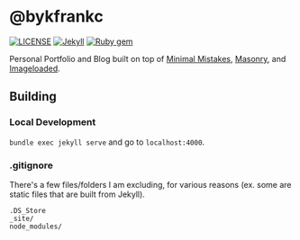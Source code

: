# @bykfrankc

[![LICENSE](https://img.shields.io/badge/license-MIT-lightgrey.svg)](https://raw.githubusercontent.com/mmistakes/minimal-mistakes/master/LICENSE)
[![Jekyll](https://img.shields.io/badge/jekyll-%3E%3D%203.6-blue.svg)](https://jekyllrb.com/)
[![Ruby gem](https://img.shields.io/gem/v/minimal-mistakes-jekyll.svg)](https://rubygems.org/gems/minimal-mistakes-jekyll)

Personal Portfolio and Blog built on top of [Minimal Mistakes](https://mmistakes.github.io/minimal-mistakes/), [Masonry](https://masonry.desandro.com/), and [Imageloaded](https://imagesloaded.desandro.com/).

## Building

### Local Development

`bundle exec jekyll serve` and go to `localhost:4000`.

### .gitignore

There's a few files/folders I am excluding, for various reasons (ex. some are static files that are built from Jekyll).

```
.DS_Store
_site/
node_modules/
```